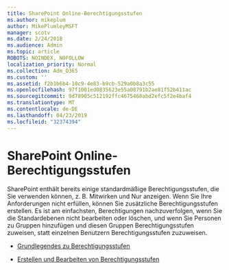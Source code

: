 ```yaml
---
title: SharePoint Online-Berechtigungsstufen
ms.author: mikeplum
author: MikePlumleyMSFT
manager: scotv
ms.date: 2/24/2018
ms.audience: Admin
ms.topic: article
ROBOTS: NOINDEX, NOFOLLOW
localization_priority: Normal
ms.collection: Adm_O365
ms.custom: ''
ms.assetid: f2b1b6b4-10c9-4e83-b9cb-529a0b8a3c55
ms.openlocfilehash: 97f1001ed0835623e55a08791b2ae81f52b411ac
ms.sourcegitcommit: 9d78905c512192ffc4675468abd2efc5f2e4baf4
ms.translationtype: MT
ms.contentlocale: de-DE
ms.lasthandoff: 04/23/2019
ms.locfileid: "32374394"
---
```

# <a name="sharepoint-online-permission-levels"></a>SharePoint Online-Berechtigungsstufen

SharePoint enthält bereits einige standardmäßige Berechtigungsstufen, die Sie verwenden können, z. B. Mitwirken und Nur anzeigen. Wenn Sie Ihre Anforderungen nicht erfüllen, können Sie zusätzliche Berechtigungsstufen erstellen. Es ist am einfachsten, Berechtigungen nachzuverfolgen, wenn Sie die Standardebenen nicht bearbeiten oder löschen, und wenn Sie Personen zu Gruppen hinzufügen und diesen Gruppen Berechtigungsstufen zuweisen, statt einzelnen Benutzern Berechtigungsstufen zuzuweisen.
  
- [Grundlegendes zu Berechtigungsstufen](https://go.microsoft.com/fwlink/?linkid=867071)
    
- [Erstellen und Bearbeiten von Berechtigungsstufen](https://go.microsoft.com/fwlink/?linkid=867072)
    

